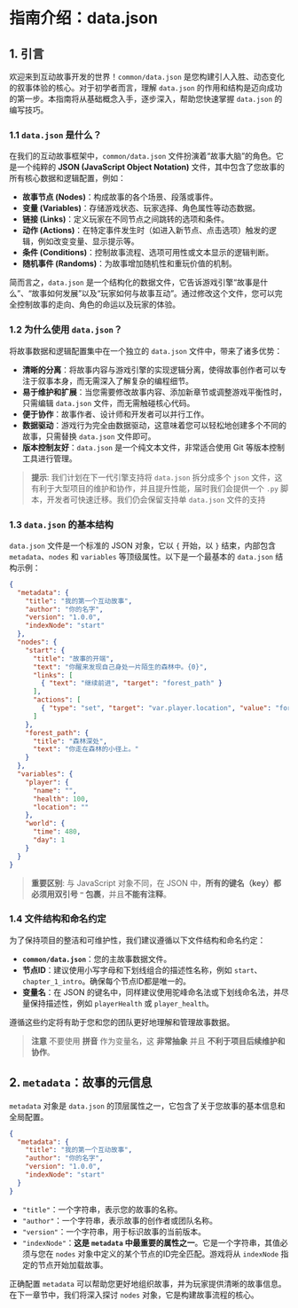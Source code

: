 # 指南介绍：data.json

## 1. 引言

欢迎来到互动故事开发的世界！`common/data.json` 是您构建引人入胜、动态变化的叙事体验的核心。对于初学者而言，理解 `data.json` 的作用和结构是迈向成功的第一步。本指南将从基础概念入手，逐步深入，帮助您快速掌握 `data.json` 的编写技巧。

### 1.1 `data.json` 是什么？

在我们的互动故事框架中，`common/data.json` 文件扮演着“故事大脑”的角色。它是一个纯粹的 **JSON (JavaScript Object Notation)** 文件，其中包含了您故事的所有核心数据和逻辑配置，例如：

*   **故事节点 (Nodes)**：构成故事的各个场景、段落或事件。
*   **变量 (Variables)**：存储游戏状态、玩家选择、角色属性等动态数据。
*   **链接 (Links)**：定义玩家在不同节点之间跳转的选项和条件。
*   **动作 (Actions)**：在特定事件发生时（如进入新节点、点击选项）触发的逻辑，例如改变变量、显示提示等。
*   **条件 (Conditions)**：控制故事流程、选项可用性或文本显示的逻辑判断。
*   **随机事件 (Randoms)**：为故事增加随机性和重玩价值的机制。

简而言之，`data.json` 是一个结构化的数据文件，它告诉游戏引擎“故事是什么”、“故事如何发展”以及“玩家如何与故事互动”。通过修改这个文件，您可以完全控制故事的走向、角色的命运以及玩家的体验。

### 1.2 为什么使用 `data.json`？

将故事数据和逻辑配置集中在一个独立的 `data.json` 文件中，带来了诸多优势：

*   **清晰的分离**：将故事内容与游戏引擎的实现逻辑分离，使得故事创作者可以专注于叙事本身，而无需深入了解复杂的编程细节。
*   **易于维护和扩展**：当您需要修改故事内容、添加新章节或调整游戏平衡性时，只需编辑 `data.json` 文件，而无需触碰核心代码。
*   **便于协作**：故事作者、设计师和开发者可以并行工作。
*   **数据驱动**：游戏行为完全由数据驱动，这意味着您可以轻松地创建多个不同的故事，只需替换 `data.json` 文件即可。
*   **版本控制友好**：`data.json` 是一个纯文本文件，非常适合使用 Git 等版本控制工具进行管理。

> **提示**: 我们计划在下一代引擎支持将 `data.json` 拆分成多个 `json` 文件，这有利于大型项目的维护和协作，并且提升性能，届时我们会提供一个 `.py` 脚本，开发者可快速迁移。我们仍会保留支持单 `data.json` 文件的支持

### 1.3 `data.json` 的基本结构

`data.json` 文件是一个标准的 JSON 对象，它以 `{` 开始，以 `}` 结束，内部包含 `metadata`、`nodes` 和 `variables` 等顶级属性。以下是一个最基本的 `data.json` 结构示例：

```json
{
  "metadata": {
    "title": "我的第一个互动故事",
    "author": "你的名字",
    "version": "1.0.0",
    "indexNode": "start"
  },
  "nodes": {
    "start": {
      "title": "故事的开端",
      "text": "你醒来发现自己身处一片陌生的森林中。{0}",
      "links": [
        { "text": "继续前进", "target": "forest_path" }
      ],
      "actions": [
        { "type": "set", "target": "var.player.location", "value": "forest" }
      ]
    },
    "forest_path": {
      "title": "森林深处",
      "text": "你走在森林的小径上。"
    }
  },
  "variables": {
    "player": {
      "name": "",
      "health": 100,
      "location": ""
    },
    "world": {
      "time": 480,
      "day": 1
    }
  }
}
```
> **重要区别**: 与 JavaScript 对象不同，在 JSON 中，**所有的键名（key）都必须用双引号 `"` 包裹**，并且**不能有注释**。

### 1.4 文件结构和命名约定

为了保持项目的整洁和可维护性，我们建议遵循以下文件结构和命名约定：

*   **`common/data.json`**：您的主故事数据文件。
*   **节点ID**：建议使用小写字母和下划线组合的描述性名称，例如 `start`、`chapter_1_intro`。确保每个节点ID都是唯一的。
*   **变量名**：在 JSON 的键名中，同样建议使用驼峰命名法或下划线命名法，并尽量保持描述性，例如 `playerHealth` 或 `player_health`。

遵循这些约定将有助于您和您的团队更好地理解和管理故事数据。
> **注意** 不要使用 **拼音** 作为变量名，这 **非常抽象** 并且 **不利于项目后续维护和协作**。

## 2. `metadata`：故事的元信息

`metadata` 对象是 `data.json` 的顶层属性之一，它包含了关于您故事的基本信息和全局配置。

```json
{
  "metadata": {
    "title": "我的第一个互动故事",
    "author": "你的名字",
    "version": "1.0.0",
    "indexNode": "start"
  }
}
```

*   `"title"`：一个字符串，表示您的故事的名称。
*   `"author"`：一个字符串，表示故事的创作者或团队名称。
*   `"version"`：一个字符串，用于标识故事的当前版本。
*   `"indexNode"`：**这是 `metadata` 中最重要的属性之一**。它是一个字符串，其值必须与您在 `nodes` 对象中定义的某个节点的ID完全匹配。游戏将从 `indexNode` 指定的节点开始加载故事。

正确配置 `metadata` 可以帮助您更好地组织故事，并为玩家提供清晰的故事信息。在下一章节中，我们将深入探讨 `nodes` 对象，它是构建故事流程的核心。
